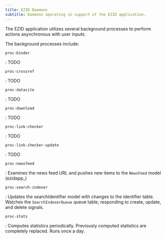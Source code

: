 ```yaml
---
title: EZID Daemons
subtitle: Daemons operating in support of the EZID application.
---
```


The EZID application utilizes several background processes to perform actions asynchronous with user inputs.

The background processes include:

`proc-binder`

: TODO

`proc-crossref`

: TODO

`proc-datacite`

: TODO

`proc-download`

: TODO

`proc-link-checker`

: TODO

`proc-link-checker-update`

: TODO

`proc-newsfeed`

: Examines the news feed URL and pushes new items to the `NewsFeed` model (ezidapp_)

`proc-search-indexer`

: Updates the searchIdentifier model with changes to the identifier table. Watches the `SearchIndexerQueue` 
  queue table, responding to create, update, and delete signals.

`proc-stats`

: Computes statistics periodically. Previously computed statistics are completely replaced. Runs once a day.

